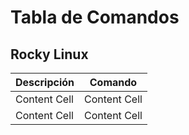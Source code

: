 # Tabla de Comandos
## Rocky Linux


|  Descripción  |    Comando    |
| ------------- | ------------- |
| Content Cell  | Content Cell  |
| Content Cell  | Content Cell  |
